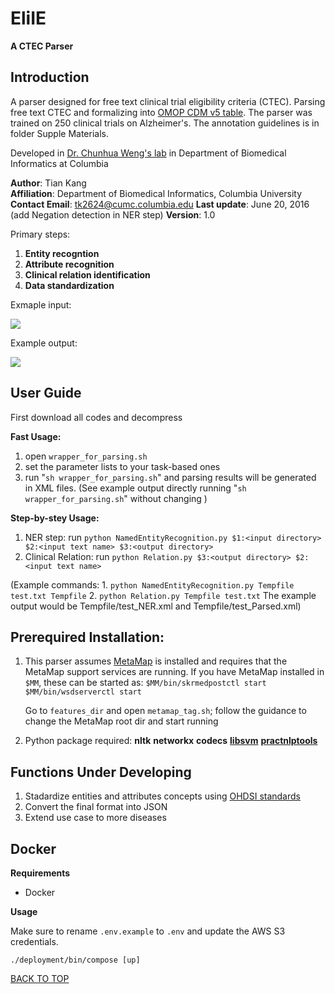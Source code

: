 # EliIE 

**A CTEC Parser**

## Introduction

A parser designed for free text clinical trial eligibility criteria (CTEC). Parsing free text CTEC and formalizing into [OMOP CDM v5 table](http://omop.org/CDM). The parser was trained on 250 clinical trials on Alzheimer's. The annotation guidelines is in folder Supple Materials.

Developed in [Dr. Chunhua Weng's lab](http://people.dbmi.columbia.edu/~chw7007) in Department of Biomedical Informatics at Columbia

__Author__: Tian Kang  
__Affiliation__: Department of Biomedical Informatics, Columbia University
__Contact Email__: tk2624@cumc.columbia.edu
__Last update__: June 20, 2016  (add Negation detection in NER step)
__Version__: 1.0

Primary steps:

1. __Entity recogntion__
2. __Attribute recognition__
3. __Clinical relation identification__
4. __Data standardization__

Exmaple input:
  
![](https://github.com/Tian312/CTEC_Parser/blob/master/Supp%20Materials/example_input.png)

Example output:

![](https://github.com/Tian312/CTEC_Parser/blob/master/Supp%20Materials/example_output.png)

## User Guide

First download all codes and decompress

__Fast Usage:__

1. open `wrapper_for_parsing.sh`
2. set the parameter lists to your task-based ones
3. run "`sh wrapper_for_parsing.sh`" and parsing results will be generated in XML files.
(See example output directly running "`sh wrapper_for_parsing.sh`" without changing )


__Step-by-stey Usage:__

1. NER step: run
    `python NamedEntityRecognition.py $1:<input directory> $2:<input text name> $3:<output directory>`
2. Clinical Relation:  run
    `python Relation.py $3:<output directory> $2:<input text name>`

(Example commands:
    1. `python NamedEntityRecognition.py Tempfile test.txt Tempfile`
    2. `python Relation.py Tempfile test.txt` 
The example output would be Tempfile/test_NER.xml and Tempfile/test_Parsed.xml)


## Prerequired Installation:

1.  This parser assumes [MetaMap](https://metamap.nlm.nih.gov) is installed and requires that the MetaMap support services are running. If you have MetaMap installed in `$MM`, these can be started as:
    `$MM/bin/skrmedpostctl start`
    `$MM/bin/wsdserverctl start`

    Go to `features_dir` and open `metamap_tag.sh`; follow the guidance to change the MetaMap root dir and start running

2.  Python package required:
    **nltk**
    **networkx**
    **codecs**
    [**libsvm**](https://www.csie.ntu.edu.tw/~cjlin/libsvm)
    [**practnlptools**](https://pypi.python.org/pypi/practnlptools/1.0)


## Functions Under Developing

1. Stadardize entities and attributes concepts using [OHDSI standards](http://www.ohdsi.org/data-standardization/)
2. Convert the final format into JSON
3. Extend use case to more diseases

## Docker

**Requirements**

- Docker

**Usage**

Make sure to rename `.env.example` to `.env` and update the AWS S3 credentials.

`./deployment/bin/compose [up]`

[BACK TO TOP](#readme)

